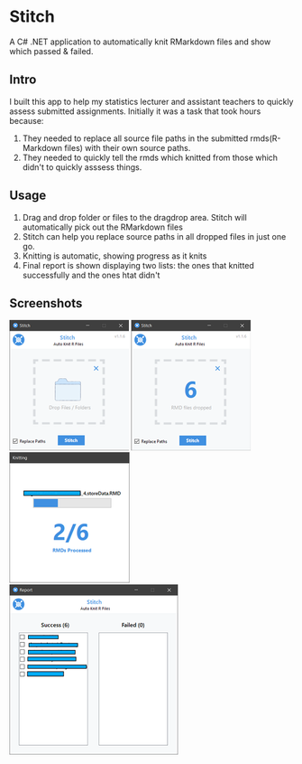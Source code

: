 # Stitch
A C# .NET application to automatically knit RMarkdown files and show which passed & failed.

## Intro
I built this app to help my statistics lecturer and assistant teachers to quickly assess submitted 
assignments. Initially it was a task that took hours because:
1. They needed to replace all source file paths in the submitted rmds(R-Markdown files) with their own source paths. 
2. They needed to quickly tell the rmds which knitted from those which didn't to quickly asssess things. 

## Usage
1. Drag and drop folder or files to the dragdrop area. Stitch will automatically pick out the RMarkdown files
2. Stitch can help you replace source paths in all dropped files in just one go.
3. Knitting is automatic, showing progress as it knits 
4. Final report is shown displaying two lists: the ones that knitted successfully and the ones htat didn't 

## Screenshots
![alt text](Screenshots/0.png "Main Screen")
![alt text](Screenshots/1.png "On Item Drop")
![alt text](Screenshots/2.png "During Knitting")
![alt text](Screenshots/3.png "Report Screen")
